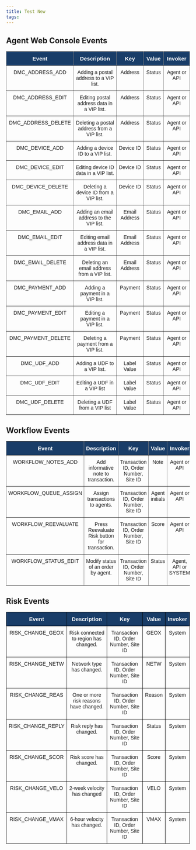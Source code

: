 ```yaml
---
title: Test New
tags:
---
```

## Agent Web Console Events 

<style type="text/css">
.tg  {border-collapse:collapse;border-spacing:0;}
.tg td{font-family:Arial, sans-serif;font-size:14px;padding:10px 5px;border-style:solid;border-width:1px;overflow:hidden;word-break:normal;border-color:black;}
.tg th{font-family:Arial, sans-serif;font-size:14px;font-weight:normal;padding:10px 5px;border-style:solid;border-width:1px;overflow:hidden;word-break:normal;border-color:black;}
.tg .tg-3e2f{font-weight:bold;font-size:15px;font-family:Arial, Helvetica, sans-serif !important;;background-color:#193d68;color:#ffffff;border-color:inherit;text-align:center;vertical-align:top}
.tg .tg-c3ow{border-color:inherit;text-align:center;vertical-align:top}
</style>
<table class="tg" style="style="overflow-x:auto">
<colgroup>
<col style="width: 216px">
<col style="width: 303px">
<col style="width: 140px">
<col style="width: 89px">
<col style="width: 129px">
</colgroup>
  <tr>
    <th class="tg-3e2f">﻿Event</th>
    <th class="tg-3e2f">Description</th>
    <th class="tg-3e2f">Key</th>
    <th class="tg-3e2f">Value</th>
    <th class="tg-3e2f">Invoker</th>
  </tr>
  <tr>
    <td class="tg-c3ow">DMC_ADDRESS_ADD</td>
    <td class="tg-c3ow">Adding a postal address to a VIP list.</td>
    <td class="tg-c3ow">Address</td>
    <td class="tg-c3ow">Status</td>
    <td class="tg-c3ow">Agent or API</td>
  </tr>
  <tr>
    <td class="tg-c3ow">DMC_ADDRESS_EDIT</td>
    <td class="tg-c3ow">Editing postal address data in a VIP list.</td>
    <td class="tg-c3ow">Address</td>
    <td class="tg-c3ow">Status</td>
    <td class="tg-c3ow">Agent or API</td>
  </tr>
  <tr>
    <td class="tg-c3ow">DMC_ADDRESS_DELETE</td>
    <td class="tg-c3ow">Deleting a postal address from a VIP list.</td>
    <td class="tg-c3ow">Address</td>
    <td class="tg-c3ow">Status</td>
    <td class="tg-c3ow">Agent or API</td>
  </tr>
  <tr>
    <td class="tg-c3ow">DMC_DEVICE_ADD</td>
    <td class="tg-c3ow">Adding a device ID to a VIP list.</td>
    <td class="tg-c3ow">Device ID</td>
    <td class="tg-c3ow">Status</td>
    <td class="tg-c3ow">Agent or API</td>
  </tr>
  <tr>
    <td class="tg-c3ow">DMC_DEVICE_EDIT</td>
    <td class="tg-c3ow">Editing device ID data in a VIP list.</td>
    <td class="tg-c3ow">Device ID</td>
    <td class="tg-c3ow">Status</td>
    <td class="tg-c3ow">Agent or API</td>
  </tr>
  <tr>
    <td class="tg-c3ow">DMC_DEVICE_DELETE</td>
    <td class="tg-c3ow">Deleting a device ID from a VIP list.</td>
    <td class="tg-c3ow">Device ID</td>
    <td class="tg-c3ow">Status</td>
    <td class="tg-c3ow">Agent or API</td>
  </tr>
  <tr>
    <td class="tg-c3ow">DMC_EMAIL_ADD</td>
    <td class="tg-c3ow">Adding an email address to the VIP list.</td>
    <td class="tg-c3ow">Email Address</td>
    <td class="tg-c3ow">Status</td>
    <td class="tg-c3ow">Agent or API</td>
  </tr>
  <tr>
    <td class="tg-c3ow">DMC_EMAIL_EDIT</td>
    <td class="tg-c3ow">Editing email address data in a VIP list.</td>
    <td class="tg-c3ow">Email Address</td>
    <td class="tg-c3ow">Status</td>
    <td class="tg-c3ow">Agent or API</td>
  </tr>
  <tr>
    <td class="tg-c3ow">DMC_EMAIL_DELETE</td>
    <td class="tg-c3ow">Deleting an email address from a VIP list.</td>
    <td class="tg-c3ow">Email Address</td>
    <td class="tg-c3ow">Status</td>
    <td class="tg-c3ow">Agent or API</td>
  </tr>
  <tr>
    <td class="tg-c3ow">DMC_PAYMENT_ADD</td>
    <td class="tg-c3ow">Adding a payment in a VIP list.</td>
    <td class="tg-c3ow">Payment</td>
    <td class="tg-c3ow">Status</td>
    <td class="tg-c3ow">Agent or API</td>
  </tr>
  <tr>
    <td class="tg-c3ow">DMC_PAYMENT_EDIT</td>
    <td class="tg-c3ow">Editing a payment in a VIP list.</td>
    <td class="tg-c3ow">Payment</td>
    <td class="tg-c3ow">Status</td>
    <td class="tg-c3ow">Agent or API</td>
  </tr>
  <tr>
    <td class="tg-c3ow">DMC_PAYMENT_DELETE</td>
    <td class="tg-c3ow">Deleting a payment from a VIP list.</td>
    <td class="tg-c3ow">Payment</td>
    <td class="tg-c3ow">Status</td>
    <td class="tg-c3ow">Agent or API</td>
  </tr>
  <tr>
    <td class="tg-c3ow">DMC_UDF_ADD</td>
    <td class="tg-c3ow">Adding a UDF to a VIP list.</td>
    <td class="tg-c3ow">Label Value</td>
    <td class="tg-c3ow">Status</td>
    <td class="tg-c3ow">Agent or API</td>
  </tr>
  <tr>
    <td class="tg-c3ow">DMC_UDF_EDIT</td>
    <td class="tg-c3ow">Editing a UDF in a VIP list</td>
    <td class="tg-c3ow">Label Value</td>
    <td class="tg-c3ow">Status</td>
    <td class="tg-c3ow">Agent or API</td>
  </tr>
  <tr>
    <td class="tg-c3ow">DMC_UDF_DELETE</td>
    <td class="tg-c3ow">Deleting a UDF from a VIP list</td>
    <td class="tg-c3ow">Label Value</td>
    <td class="tg-c3ow">Status</td>
    <td class="tg-c3ow">Agent or API</td>
  </tr>
</table>

## Workflow Events 

<style type="text/css">
.tg  {border-collapse:collapse;border-spacing:0;}
.tg td{font-family:Arial, sans-serif;font-size:14px;padding:10px 5px;border-style:solid;border-width:1px;overflow:hidden;word-break:normal;border-color:black;}
.tg th{font-family:Arial, sans-serif;font-size:14px;font-weight:normal;padding:10px 5px;border-style:solid;border-width:1px;overflow:hidden;word-break:normal;border-color:black;}
.tg .tg-3e2f{font-weight:bold;font-size:15px;font-family:Arial, Helvetica, sans-serif !important;;background-color:#193d68;color:#ffffff;border-color:inherit;text-align:center;vertical-align:top}
.tg .tg-c3ow{border-color:inherit;text-align:center;vertical-align:top}
</style>
<table class="tg" style="style="overflow-x:auto">
<colgroup>
<col style="width: 385px">
<col style="width: 278px">
<col style="width: 288px">
<col style="width: 103px">
<col style="width: 181px">
</colgroup>
  <tr>
    <th class="tg-3e2f">﻿Event</th>
    <th class="tg-3e2f">Description</th>
    <th class="tg-3e2f">Key</th>
    <th class="tg-3e2f">Value</th>
    <th class="tg-3e2f">Invoker</th>
  </tr>
  <tr>
    <td class="tg-c3ow">WORKFLOW_NOTES_ADD</td>
    <td class="tg-c3ow">Add informative note to transaction.</td>
    <td class="tg-c3ow">Transaction ID, Order Number, Site ID</td>
    <td class="tg-c3ow">Note</td>
    <td class="tg-c3ow">Agent or API</td>
  </tr>
  <tr>
    <td class="tg-c3ow">WORKFLOW_QUEUE_ASSIGN</td>
    <td class="tg-c3ow">Assign transactions to agents.</td>
    <td class="tg-c3ow">Transaction ID, Order Number, Site ID</td>
    <td class="tg-c3ow">Agent initials</td>
    <td class="tg-c3ow">Agent or API</td>
  </tr>
  <tr>
    <td class="tg-c3ow">WORKFLOW_REEVALUATE</td>
    <td class="tg-c3ow">Press Reevaluate Risk button for transaction.</td>
    <td class="tg-c3ow">Transaction ID, Order Number, Site ID</td>
    <td class="tg-c3ow">Score</td>
    <td class="tg-c3ow">Agent or API</td>
  </tr>
  <tr>
    <td class="tg-c3ow">WORKFLOW_STATUS_EDIT</td>
    <td class="tg-c3ow">Modify status of an order by agent.</td>
    <td class="tg-c3ow">Transaction ID, Order Number, Site ID</td>
    <td class="tg-c3ow">Status</td>
    <td class="tg-c3ow">Agent, API or SYSTEM</td>
  </tr>
</table>

## Risk Events 

<style type="text/css">
.tg  {border-collapse:collapse;border-spacing:0;}
.tg td{font-family:Arial, sans-serif;font-size:14px;padding:10px 5px;border-style:solid;border-width:1px;overflow:hidden;word-break:normal;border-color:black;}
.tg th{font-family:Arial, sans-serif;font-size:14px;font-weight:normal;padding:10px 5px;border-style:solid;border-width:1px;overflow:hidden;word-break:normal;border-color:black;}
.tg .tg-baqh{text-align:center;vertical-align:top}
.tg .tg-5197{font-weight:bold;font-size:15px;background-color:#193d68;color:#ffffff;text-align:center;vertical-align:top}
</style>
<table class="tg" style="overflow-x:auto">
<colgroup>
<col style="width: 191px">
<col style="width: 318px">
<col style="width: 278px">
<col style="width: 98px">
<col style="width: 106px">
</colgroup>
  <tr>
    <th class="tg-5197">﻿Event</th>
    <th class="tg-5197">Description</th>
    <th class="tg-5197">Key</th>
    <th class="tg-5197">Value</th>
    <th class="tg-5197">Invoker</th>
  </tr>
  <tr>
    <td class="tg-baqh">RISK_CHANGE_GEOX</td>
    <td class="tg-baqh">Risk connected to region has changed.</td>
    <td class="tg-baqh">Transaction ID, Order Number, Site ID</td>
    <td class="tg-baqh">GEOX</td>
    <td class="tg-baqh">System</td>
  </tr>
  <tr>
    <td class="tg-baqh">RISK_CHANGE_NETW</td>
    <td class="tg-baqh">Network type has changed.</td>
    <td class="tg-baqh">Transaction ID, Order Number, Site ID</td>
    <td class="tg-baqh">NETW</td>
    <td class="tg-baqh">System</td>
  </tr>
  <tr>
    <td class="tg-baqh">RISK_CHANGE_REAS</td>
    <td class="tg-baqh">One or more risk reasons have changed.</td>
    <td class="tg-baqh">Transaction ID, Order Number, Site ID</td>
    <td class="tg-baqh">Reason</td>
    <td class="tg-baqh">System</td>
  </tr>
  <tr>
    <td class="tg-baqh">RISK_CHANGE_REPLY</td>
    <td class="tg-baqh">Risk reply has changed.</td>
    <td class="tg-baqh">Transaction ID, Order Number, Site ID</td>
    <td class="tg-baqh">Status</td>
    <td class="tg-baqh">System</td>
  </tr>
  <tr>
    <td class="tg-baqh">RISK_CHANGE_SCOR</td>
    <td class="tg-baqh">Risk score has changed.</td>
    <td class="tg-baqh">Transaction ID, Order Number, Site ID</td>
    <td class="tg-baqh">Score</td>
    <td class="tg-baqh">System</td>
  </tr>
  <tr>
    <td class="tg-baqh">RISK_CHANGE_VELO</td>
    <td class="tg-baqh">2-week velocity has changed</td>
    <td class="tg-baqh">Transaction ID, Order Number, Site ID</td>
    <td class="tg-baqh">VELO</td>
    <td class="tg-baqh">System</td>
  </tr>
  <tr>
    <td class="tg-baqh">RISK_CHANGE_VMAX</td>
    <td class="tg-baqh">6-hour velocity has changed.</td>
    <td class="tg-baqh">Transaction ID, Order Number, Site ID</td>
    <td class="tg-baqh">VMAX</td>
    <td class="tg-baqh">System</td>
  </tr>
</table>
